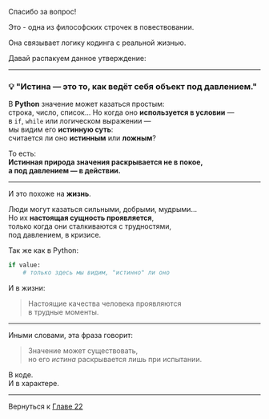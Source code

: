 Спасибо за вопрос!

Это - одна из философских строчек в повествовании.

Она связывает логику кодинга с реальной жизнью.

Давай распакуем данное утверждение:

---

### 💡 "Истина — это то, как ведёт себя объект под давлением."

В **Python** значение может казаться простым:  
строка, число, список... Но когда оно **используется в условии** —  
в `if`, `while` или логическом выражении —  
мы видим его **истинную суть**:  
считается ли оно **истинным** или **ложным**?

То есть:  
**Истинная природа значения раскрывается не в покое,  
а под давлением — в действии.**

---

И это похоже на **жизнь**.

Люди могут казаться сильными, добрыми, мудрыми...  
Но их **настоящая сущность проявляется**,  
только когда они сталкиваются с трудностями,  
под давлением, в кризисе.

Так же как в Python:

```python
if value:
    # только здесь мы видим, "истинно" ли оно
```

И в жизни:

> Настоящие качества человека проявляются  
> в трудные моменты.

---

Иными словами, эта фраза говорит:

> Значение может существовать,  
> но его *истина* раскрывается лишь при испытании.

В коде.  
И в характере.

---

Вернуться к [Главе 22](Chapter_22.md)
